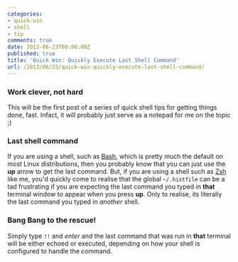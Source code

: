 ```yaml
---
categories:
- quick-win
- shell
- tip
comments: true
date: 2013-06-23T00:00:00Z
published: true
title: 'Quick Win: Quickly Execute Last Shell Command'
url: /2013/06/23/quick-win-quickly-execute-last-shell-command/
---
```


### Work clever, not hard
This will be the first post of a series of quick shell tips for getting things done, fast. Infact, it will probably just serve as a notepad for me on the topic ;) 

### Last shell command
If you are using a shell, such as [Bash](http://www.gnu.org/software/bash/bash.html), which is pretty much the default on most Linux distributions, then you probably know that you can just use the **up** arrow to get the last command. But, if you are using a shell such as [Zsh](http://www.zsh.org/) like me, you'd quickly come to realise that the global `~/.histfile` can be a tad frustrating if you are expecting the last command you typed in **that** terminal window to appear when you press **up**. Only to realise, its literally the last command you typed in *another* shell.

### Bang Bang to the rescue!
Simply type ``!!`` and *enter* and the last command that was run in **that** terminal will be either echoed or executed, depending on how your shell is configured to handle the command.
